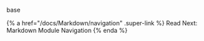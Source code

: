 base

{% a href="/docs/Markdown/navigation" .super-link %}
Read Next: Markdown Module Navigation
{% enda %}